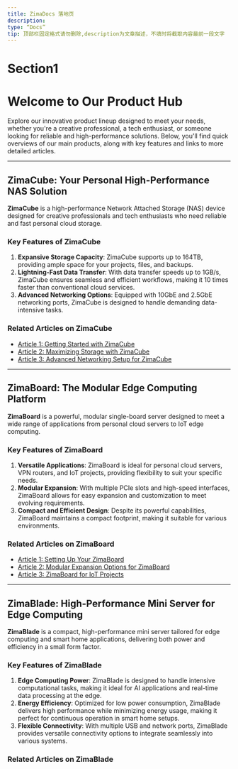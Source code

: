 ```yaml
---
title: ZimaDocs 落地页
description:
type: “Docs”
tip: 顶部栏固定格式请勿删除,description为文章描述，不填时将截取内容最前一段文字
---
```

# Section1
# Welcome to Our Product Hub

Explore our innovative product lineup designed to meet your needs, whether you're a creative professional, a tech enthusiast, or someone looking for reliable and high-performance solutions. Below, you'll find quick overviews of our main products, along with key features and links to more detailed articles.

---

## ZimaCube: Your Personal High-Performance NAS Solution

**ZimaCube** is a high-performance Network Attached Storage (NAS) device designed for creative professionals and tech enthusiasts who need reliable and fast personal cloud storage.

### Key Features of ZimaCube

1. **Expansive Storage Capacity**: ZimaCube supports up to 164TB, providing ample space for your projects, files, and backups.
2. **Lightning-Fast Data Transfer**: With data transfer speeds up to 1GB/s, ZimaCube ensures seamless and efficient workflows, making it 10 times faster than conventional cloud services.
3. **Advanced Networking Options**: Equipped with 10GbE and 2.5GbE networking ports, ZimaCube is designed to handle demanding data-intensive tasks.

### Related Articles on ZimaCube
- [Article 1: Getting Started with ZimaCube](#)
- [Article 2: Maximizing Storage with ZimaCube](#)
- [Article 3: Advanced Networking Setup for ZimaCube](#)

---

## ZimaBoard: The Modular Edge Computing Platform

**ZimaBoard** is a powerful, modular single-board server designed to meet a wide range of applications from personal cloud servers to IoT edge computing.

### Key Features of ZimaBoard

1. **Versatile Applications**: ZimaBoard is ideal for personal cloud servers, VPN routers, and IoT projects, providing flexibility to suit your specific needs.
2. **Modular Expansion**: With multiple PCIe slots and high-speed interfaces, ZimaBoard allows for easy expansion and customization to meet evolving requirements.
3. **Compact and Efficient Design**: Despite its powerful capabilities, ZimaBoard maintains a compact footprint, making it suitable for various environments.

### Related Articles on ZimaBoard
- [Article 1: Setting Up Your ZimaBoard](#)
- [Article 2: Modular Expansion Options for ZimaBoard](#)
- [Article 3: ZimaBoard for IoT Projects](#)

---

## ZimaBlade: High-Performance Mini Server for Edge Computing

**ZimaBlade** is a compact, high-performance mini server tailored for edge computing and smart home applications, delivering both power and efficiency in a small form factor.

### Key Features of ZimaBlade

1. **Edge Computing Power**: ZimaBlade is designed to handle intensive computational tasks, making it ideal for AI applications and real-time data processing at the edge.
2. **Energy Efficiency**: Optimized for low power consumption, ZimaBlade delivers high performance while minimizing energy usage, making it perfect for continuous operation in smart home setups.
3. **Flexible Connectivity**: With multiple USB and network ports, ZimaBlade provides versatile connectivity options to integrate seamlessly into various systems.

### Related Articles on ZimaBlade
